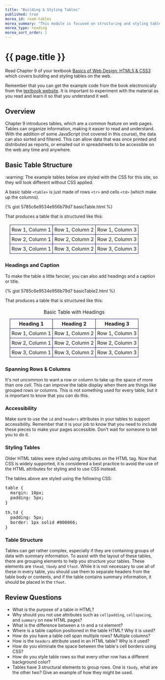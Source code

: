 ```yaml
---
title: "Building & Styling Tables"
published: true
morea_id: read-tables
morea_summary: "This module is focused on structuring and styling tables for the web.  Tables are a common feature on web pages, organizing information to make it easier to read and understand."
morea_type: reading
morea_sort_order: 1
---
```

<style>
table {
  margin: 10px;
  padding: 5px;
}

th,td {
  padding: 5px;
  border: 1px solid #000066;
}
</style>


# {{ page.title }}
Read Chapter 9 of your textbook [Basics of Web Design: HTML5 & CSS3](http://wps.pearsoned.com/ecs_felke_bwdHTML5_CSS3_3/) which covers building and styling tables on the web.  

Remember that you can get the example code from the book electronically from the [textbook website](http://wps.pearsoned.com/ecs_felke_bwdHTML5_CSS3_3/).  It is important to experiment with the material as you read and learn it so that you understand it well.

## Overview
Chapter 9 introduces tables, which are a common feature on web pages.  Tables can organize information, making it easier to read and understand.  With the addition of some JavaScript (not covered in this course), the data can also sorted and filtered.  This can allow data that was once printed and distributed as reports, or emailed out in spreadsheets to be accessible on the web any time and anywhere.  

## Basic Table Structure
<div class="alert alert-warning" role="alert">
:warning: The example tables below are styled with the CSS for this site, so they will look different without CSS applied.
</div>

A basic table `<table>` is just made of rows `<tr>` and cells `<td>` (which make up the columns).

{% gist 5785c6e9534e956b79d7 basicTable.html %}

That produces a table that is structured like this:
<table>
    <tr>
        <td>Row 1, Column 1</td><td>Row 1, Column 2</td><td>Row 1, Column 3</td>
    </tr>
    <tr>
        <td>Row 2, Column 1</td><td>Row 2, Column 2</td><td>Row 2, Column 3</td>
    </tr>
    <tr>
        <td>Row 3, Column 1</td><td>Row 3, Column 2</td><td>Row 3, Column 3</td>
    </tr>
</table>


### Headings and Caption
To make the table a little fancier, you can also add headings and a caption or title.

{% gist 5785c6e9534e956b79d7 basicTable2.html %}

That produces a table that is structured like this:
<table>
    <caption>Basic Table with Headings</caption>
    <tr>
        <th>Heading 1</th><th>Heading 2</th><th>Heading 3</th>
    </tr>
    <tr>
        <td>Row 1, Column 1</td><td>Row 1, Column 2</td><td>Row 1, Column 3</td>
    </tr>
    <tr>
        <td>Row 2, Column 1</td><td>Row 2, Column 2</td><td>Row 2, Column 3</td>
    </tr>
    <tr>
        <td>Row 3, Column 1</td><td>Row 3, Column 2</td><td>Row 3, Column 3</td>
    </tr>
</table>


### Spanning Rows & Columns
It's not uncommon to want a row or column to take up the space of more than one *cell*.  This can improve the table display when there are things like grouped rows or columns. This is not something used for every table, but it is important to know that you *can* do this.


### Accessibility
Make sure to use the `id` and `headers` attributes in your tables to support accessibility. Remember that it is your job to know that you need to include these pieces to make your pages accessible. Don't wait for someone to tell you to do it.


### Styling Tables
Older HTML tables were styled using attributes on the HTML tag.  Now that CSS is widely supported, it is considered a best practice to avoid the use of the HTML attributes for styling and to use CSS instead.  

The tables above are styled using the following CSS:
<pre>
table {
  margin: 10px;
  padding: 5px;
}

th,td {
  padding: 5px;
  border: 1px solid #000066;
}
</pre>

### Table Structure
Tables can get rather complex, especially if they are containing groups of data with summary information.  To assist with the layout of these tables, there are grouping elements to help you structure your tables.  These elements are `thead`, `tbody` and `tfoot`.  While it is not necessary to use all of these in every table, you should use them to separate headers from the table body or contents, and if the table contains summary information, it should be placed in the `tfoot`.


## Review Questions

 - What is the purpose of a table in HTML?  
 - Why should you not use attributes such as `cellpadding`, `cellspacing`, and `summary` on new HTML pages?
 - What is the difference between a `th` and a `td` element?
 - Where is a table caption positioned in the table HTML?  Why it is used?
 - How do you have a table cell span multiple rows?  Multiple columns?
 - How is the `headers` attribute used in an HTML table?  Why is it used?
 - How do you eliminate the space between the table's cell borders using CSS?
 - How do you style table rows so that every other row has a different background color?
 - Tables have 3 structural elements to group rows.  One is `tbody`, what are the other two? Give an example of how they might be used.

